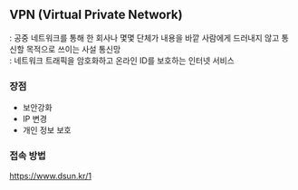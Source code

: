 ## VPN (Virtual Private Network) 
: 공중 네트워크를 통해 한 회사나 몇몇 단체가 내용을 바깥 사람에게 드러내지 않고 통신할 목적으로 쓰이는 사설 통신망   
: 네트워크 트래픽을 암호화하고 온라인 ID를 보호하는 인터넷 서비스

### 장점
- 보안강화
- IP 변경
- 개인 정보 보호

### 접속 방법
https://www.dsun.kr/1

